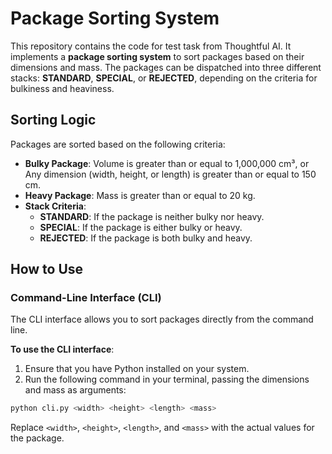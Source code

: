 # Package Sorting System

This repository contains the code for test task from Thoughtful AI. It implements a **package sorting system** to sort packages based on their dimensions and mass. The packages can be dispatched into three different stacks: **STANDARD**, **SPECIAL**, or **REJECTED**, depending on the criteria for bulkiness and heaviness.

## Sorting Logic

Packages are sorted based on the following criteria:

- **Bulky Package**: Volume is greater than or equal to 1,000,000 cm³, or Any dimension (width, height, or length) is greater than or equal to 150 cm.
- **Heavy Package**: Mass is greater than or equal to 20 kg.
- **Stack Criteria**: 
    - **STANDARD**: If the package is neither bulky nor heavy.
    - **SPECIAL**: If the package is either bulky or heavy.
    - **REJECTED**: If the package is both bulky and heavy.

## How to Use

### Command-Line Interface (CLI)

The CLI interface allows you to sort packages directly from the command line.

**To use the CLI interface**:

1. Ensure that you have Python installed on your system.
2. Run the following command in your terminal, passing the dimensions and mass as arguments:

```bash
python cli.py <width> <height> <length> <mass>
```

Replace `<width>`, `<height>`, `<length>`, and `<mass>` with the actual values for the package.